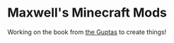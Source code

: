 Maxwell's Minecraft Mods
========================

Working on the book from [the Guptas](https://github.com/devoxx4kids/materials/tree/master/workshops/minecraft) to create things!
